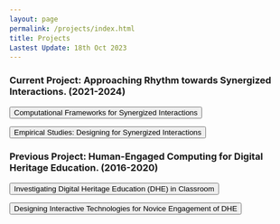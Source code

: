 ```yaml
---
layout: page
permalink: /projects/index.html
title: Projects
Lastest Update: 18th Oct 2023
---
```


### Current Project: Approaching Rhythm towards Synergized Interactions. (2021-2024)

<!-- Current Project: Approaching Rhythm towards Synergized Interactions. (2021-2024) -->
<button id="toggle-btn1">Computational Frameworks for Synergized Interactions</button>

<div id="content1" style="display: none;">
  <p>Comming soon...</p>
</div>

<!-- Current Project: Empirical Studies: Designing for Synergized Interactions -->
<button id="toggle-btn2">Empirical Studies: Designing for Synergized Interactions</button>

<div id="content2" style="display: none;">
  <p>Comming soon...</p>
</div>

### Previous Project: Human-Engaged Computing for Digital Heritage Education. (2016-2020)

<!-- Previous Project: HCI Design for Digital Heritage Education. (2016-2020) -->
<button id="toggle-btn5">Investigating Digital Heritage Education (DHE) in Classroom</button>

<div id="content5" style="display: none;">
  <p> In the DHE classroom, students use digital tools to assist in understanding intangible cultural heritage (ICH), which comprises intricate knowledge. However, studentsmay still encounter obstacles when trying to produce creative designs. To address this issue, we propose a framework that adopts a human-engaged computing perspective to enhance the understanding and design of ICHthrough phased synergized engagement between engaged students and engaging digital tools. To validate the effectiveness of the proposed framework, we designed, implemented, and tracked Cantonese Porcelain (CP) Creative Design courses over five years.<br><img src="/images/dhe.jpg"><br>Tan, P., Ren, X., Cheng, Z., & Ji, Y. (2023). A framework for students’ digital heritage education in the classroom-a human-engaged computing perspective. Education and Information Technologies, 1-23.<br>Lu, Z., Tan, P., Ji, Y., & Ma, X. (2022, June). The Crafts+ Fabrication Workshop: Engaging Students with Intangible Cultural Heritage-Oriented Creative Design. In Designing Interactive Systems Conference (pp. 1071-1084).<br>Tan, P., Ji, Y., & Xu, Y. (2021, September). Rethinking of Intangible Cultural Heritage Teaching with Creative Programming in China. In 2021 IEEE 4th International Conference on Multimedia Information Processing and Retrieval (MIPR) (pp. 299-302). IEEE.</p>
</div>

<!-- Previous Project: Designing Interactive Technologies for Novice Engagement of DHE -->
<button id="toggle-btn6">Designing Interactive Technologies for Novice Engagement of DHE</button>

<div id="content6" style="display: none;">
  <p>The purpose of this project is to explore interactive technologies for learning Intangible Cultural Heritage (ICH) through embodied interaction, with a focus on learning and experience with traditional Cantonese Porcelain crafting. In addition to exploring the effects of various interactive technologies on learning ICH, we also place particular emphasis on the positive implications of integrating mobile augmented reality technology with physical ICH materials as a novel perspective for enhancing novice engagement and understanding of ICH.<br><img src="/images/webar.jpg"><br>Ji, Y., Tan, P., & Hills, D. (2020). Chinese traditional handicraft education using AR content. Leonardo, 53(2), 199-200.<br>Tan, P., Hills, D., Ji, Y., & Feng, K. (2020, April). Case study: creating embodied interaction with learning intangible cultural heritage through WebAR. In Extended Abstracts of the 2020 CHI Conference on Human Factors in Computing Systems (pp. 1-6).<br>Tan, P., Ji, Y., Hills, D., & Fu, T. (2019). Bridging knowledge between craftsman and learner in Chinese intangible cultural heritage through WebAR. In SIGGRAPH ASIA Art Gallery/Art Papers (pp. 1-5).</p>
</div>

<script>
  var button1 = document.getElementById("toggle-btn1");
  var content1 = document.getElementById("content1");

  button1.addEventListener("click", function() {
    if (content1.style.display === "none") {
      content1.style.display = "block";
    } else {
      content1.style.display = "none";
    }
  });

  var button2 = document.getElementById("toggle-btn2");
  var content2 = document.getElementById("content2");

  button2.addEventListener("click", function() {
    if (content2.style.display === "none") {
      content2.style.display = "block";
    } else {
      content2.style.display = "none";
    }
  });

  var button5 = document.getElementById("toggle-btn5");
  var content5 = document.getElementById("content5");

  button5.addEventListener("click", function() {
    if (content5.style.display === "none") {
      content5.style.display = "block";
    } else {
      content5.style.display = "none";
    }
  });

  var button6 = document.getElementById("toggle-btn6");
  var content6 = document.getElementById("content6");

  button6.addEventListener("click", function() {
    if (content6.style.display === "none") {
      content6.style.display = "block";
    } else {
      content6.style.display = "none";
    }
  });  
</script>